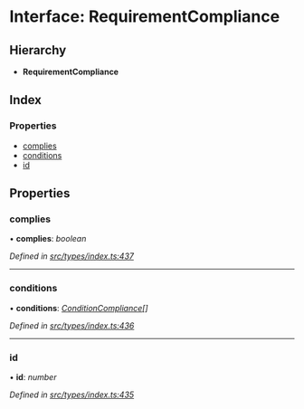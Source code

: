 # Interface: RequirementCompliance

## Hierarchy

* **RequirementCompliance**

## Index

### Properties

* [complies](requirementcompliance.md#complies)
* [conditions](requirementcompliance.md#conditions)
* [id](requirementcompliance.md#id)

## Properties

###  complies

• **complies**: *boolean*

*Defined in [src/types/index.ts:437](https://github.com/PolymathNetwork/polymesh-sdk/blob/23062de4/src/types/index.ts#L437)*

___

###  conditions

• **conditions**: *[ConditionCompliance](conditioncompliance.md)[]*

*Defined in [src/types/index.ts:436](https://github.com/PolymathNetwork/polymesh-sdk/blob/23062de4/src/types/index.ts#L436)*

___

###  id

• **id**: *number*

*Defined in [src/types/index.ts:435](https://github.com/PolymathNetwork/polymesh-sdk/blob/23062de4/src/types/index.ts#L435)*
